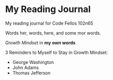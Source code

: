 # My Reading Journal
My reading journal for Code Fellos 102n65

Words her, words, here, and some mor words.

*Growth Mindset* in **my own words**

3 Reminders to Myself to Stay in Growth Mindset:
- George Washington
- John Adams
- Thomas Jefferson

